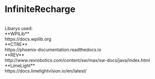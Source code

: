 # InfiniteRecharge<br/>
<br/>
Libarys used:<br/>
**WPILib**<br/>
https://docs.wpilib.org<br/>
**CTRE**<br/>
https://phoenix-documentation.readthedocs.io<br/>
**REV**<br/>
http://www.revrobotics.com/content/sw/max/sw-docs/java/index.html<br/>
**LimeLight**<br/>
https://docs.limelightvision.io/en/latest/<br/>